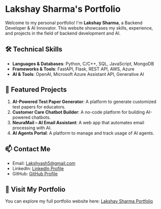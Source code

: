 # Lakshay Sharma's Portfolio

Welcome to my personal portfolio! I'm **Lakshay Sharma**, a Backend Developer & AI Innovator. This website showcases my skills, experience, and projects in the field of backend development and AI.

## 🛠️ Technical Skills

- **Languages & Databases**: Python, C/C++, SQL, JavaScript, MongoDB
- **Frameworks & Tools**: FastAPI, Flask, REST API, AWS, Azure
- **AI & Tools**: OpenAI, Microsoft Azure Assistant API, Generative AI

## 🚀 Featured Projects

1. **AI-Powered Test Paper Generator**: A platform to generate customized test papers for educators.
2. **Customer Care Chatbot Builder**: A no-code platform for building AI-powered chatbots.
3. **NeuraMail – AI Email Assistant**: A web app that automates email processing with AI.
4. **AI Agents Portal**: A platform to manage and track usage of AI agents.

## 📫 Contact Me

- Email: [Lakshyash5@gmail.com](mailto:Lakshyash5@gmail.com)
- LinkedIn: [LinkedIn Profile](https://www.linkedin.com/in/lakshay-sharma2653/)
- GitHub: [GitHub Profile](https://github.com/Laksii-fr)

## 🔗 Visit My Portfolio

You can explore my full portfolio website here: [Lakshay Sharma Portfolio](lakshay-sharma-dev.netlify.app)

